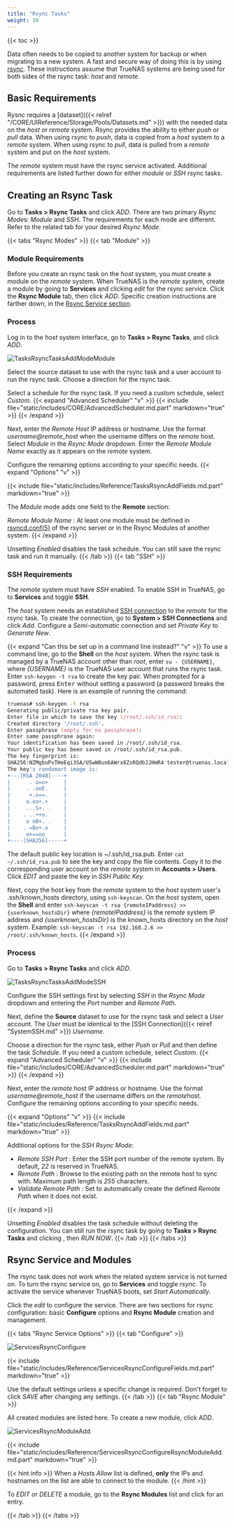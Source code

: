 ```yaml
---
title: "Rsync Tasks"
weight: 30
---
```


{{< toc >}}

Data often needs to be copied to another system for backup or when migrating to a new system.
A fast and secure way of doing this is by using [rsync](https://rsync.samba.org/).
These instructions assume that TrueNAS systems are being used for both sides of the rsync task: *host* and *remote*.

## Basic Requirements

Rysnc requires a [dataset]({{< relref "/CORE/UIReference/Storage/Pools/Datasets.md" >}}) with the needed data on the *host* or *remote* system.
Rsync provides the ability to either *push* or *pull* data.
When using rsync to *push*, data is copied from a *host* system to a *remote* system.
When using rsync to *pull*, data is pulled from a *remote* system and put on the *host* system.

The *remote* system must have the rsync service activated.
Additional requirements are listed further down for either *module* or *SSH* rsync tasks.


## Creating an Rsync Task

Go to **Tasks > Rsync Tasks** and click *ADD*.
There are two primary *Rsync Mode*s: *Module* and *SSH*.
The requirements for each mode are different.
Refer to the related tab for your desired *Rsync Mode*.

{{< tabs "Rsync Modes" >}}
{{< tab "Module" >}}
### Module Requirements

Before you create an rsync task on the *host* system, you must create a module on the *remote* system.
When TrueNAS is the *remote* system, create a module by going to **Services** and clicking <i class="material-icons" aria-hidden="true" title="edit">edit</i> for the rsync service.
Click the **Rsync Module** tab, then click *ADD*.
Specific creation instructions are farther down, in the [Rsync Service section](#rsync-service-and-modules).

### Process

Log in to the *host* system interface, go to **Tasks > Rsync Tasks**, and click *ADD*.

![TasksRsyncTasksAddModeModule](/images/CORE/12.0/TasksRsyncTasksAddModeModule.png "Rsync Task: Module Mode")

Select the source dataset to use with the rsync task and a user account to run the rsync task.
Choose a direction for the rsync task.

Select a schedule for the rsync task.
If you need a custom schedule, select *Custom*.
{{< expand "Advanced Scheduler" "v" >}}
{{< include file="static/includes/CORE/AdvancedScheduler.md.part" markdown="true" >}}
{{< /expand >}}

Next, enter the *Remote Host* IP address or hostname.
Use the format *username@remote_host* when the username differs on the *remote* host.
Select *Module* in the *Rsync Mode* dropdown. 
Enter the *Remote Module Name* exactly as it appears on the *remote* system.

Configure the remaining options according to your specific needs.
{{< expand "Options" "v" >}}

{{< include file="static/includes/Reference/TasksRsyncAddFields.md.part" markdown="true" >}}

The *Module* mode adds one field to the **Remote** section:

*Remote Module Name* : At least one module must be defined in [rsyncd.conf(5)](https://www.samba.org/ftp/rsync/rsyncd.conf.html) of the rsync server or in the Rsync Modules of another system.
{{< /expand >}}

Unsetting *Enabled* disables the task schedule.
You can still save the rsync task and run it manually.
{{< /tab >}}
{{< tab "SSH" >}}
### SSH Requirements

The *remote* system must have *SSH* enabled.
To enable SSH in TrueNAS, go to **Services** and toggle **SSH**.

The *host* system needs an established [SSH connection]() to the *remote* for the rsync task.
To create the connection, go to **System > SSH Connections** and click *Add*.
Configure a *Semi-automatic* connection and set *Private Key* to *Generate New*.

{{< expand "Can this be set up in a command line instead?" "v" >}}
To use a command line, go to the **Shell** on the *host* system.
When the rsync task is managed by a TrueNAS account other than *root*, enter `su - {USERNAME}`, where *{USERNAME}* is the TrueNAS user account that runs the rsync task.
Enter `ssh-keygen -t rsa` to create the key pair.
When prompted for a password, press <kbd>Enter</kbd> without setting a password (a password breaks the automated task).
Here is an example of running the command:

```zsh
truenas# ssh-keygen -t rsa
Generating public/private rsa key pair.
Enter file in which to save the key (/root/.ssh/id_rsa):
Created directory '/root/.ssh'.
Enter passphrase (empty for no passphrase):
Enter same passphrase again:
Your identification has been saved in /root/.ssh/id_rsa.
Your public key has been saved in /root/.ssh/id_rsa.pub.
The key fingerprint is:
SHA256:NZMgbuPvTHeEqi3SA/U5wW8un6AWrx8ZsRQdbJJHmR4 tester@truenas.local
The key's randomart image is:
+---[RSA 2048]----+
|      . o=o+     |
|     . .ooE.     |
|      +.o==.     |
|     o.oo+.+     |
|     ...S+. .    |
|    . ..++o.     |
|     o oB+. .    |
|    . =Bo+.o     |
|     o+==oo      |
+----[SHA256]-----+
```
The default public key location is <file>\~/.ssh/id_rsa.pub</file>.
Enter `cat ~/.ssh/id_rsa.pub` to see the key and copy the file contents.
Copy it to the corresponding user account on the *remote* system in **Accounts > Users**.
Click *EDIT* and paste the key in *SSH Public Key*.

Next, copy the host key from the *remote* system to the *host* system user's <file>.ssh/known_hosts</file> directory, using `ssh-keyscan`.
On the *host* system, open the **Shell** and enter `ssh-keyscan -t rsa {remoteIPaddress} >> {userknown_hostsDir}` where *{remoteIPaddress}* is the *remote* system IP address and *{userknown_hostsDir}* is the <file>known_hosts</file> directory on the *host* system.
Example: `ssh-keyscan -t rsa 192.168.2.6 >> /root/.ssh/known_hosts`.
{{< /expand >}}

### Process

Go to **Tasks > Rsync Tasks** and click *ADD*.

![TasksRsyncTasksAddModeSSH](/images/CORE/12.0/TasksRsyncTasksAddModeSSH.png "Rsync Task: SSH Mode")

Configure the SSH settings first by selecting *SSH* in the *Rsync Mode* dropdown and entering the *Port* number and *Remote Path*.

Next, define the **Source** dataset to use for the rsync task and select a *User* account.
The *User* must be identical to the [SSH Connection]({{< relref "SystemSSH.md" >}}) *Username*.

Choose a direction for the rsync task, either *Push* or *Pull* and then define the task *Schedule*.
If you need a custom schedule, select *Custom*.
{{< expand "Advanced Scheduler" "v" >}}
{{< include file="static/includes/CORE/AdvancedScheduler.md.part" markdown="true" >}}
{{< /expand >}}

Next, enter the *remote* host IP address or hostname.
Use the format *username@remote_host* if the username differs on the *remote*host.
Configure the remaining options according to your specific needs.

{{< expand "Options" "v" >}}
{{< include file="static/includes/Reference/TasksRsyncAddFields.md.part" markdown="true" >}}

Additional options for the *SSH Rsync Mode*:

* *Remote SSH Port* : Enter the SSH port number of the remote system. By default, *22* is reserved in TrueNAS.
* *Remote Path* : Browse to the existing path on the remote host to sync with. Maximum path length is *255* characters.
* *Validate Remote Path* : Set to automatically create the defined *Remote Path* when it does not exist.

{{< /expand >}}

Unsetting *Enabled* disables the task schedule without deleting the configuration.
You can still run the rsync task by going to **Tasks > Rsync Tasks** and clicking <i class="fa fa-chevron-right"></i>, then *RUN NOW*.
{{< /tab >}}
{{< /tabs >}}

## Rsync Service and Modules

The rsync task does not work when the related system service is not turned on.
To turn the rsync service on, go to **Services** and toggle *rsync*.
To activate the service whenever TrueNAS boots, set *Start Automatically*.

Click the <i class="material-icons" aria-hidden="true" title="edit">edit</i> to configure the service.
There are two sections for rsync configuration: basic **Configure** options and **Rsync Module** creation and management.

{{< tabs "Rsync Service Options" >}}
{{< tab "Configure" >}}

![ServicesRsyncConfigure](/images/CORE/12.0/ServicesRsyncConfigure.png "rsync service options")

{{< include file="static/includes/Reference/ServicesRsyncConfigureFields.md.part" markdown="true" >}}

Use the default settings unless a specific change is required.
Don't forget to click *SAVE* after changing any settings.
{{< /tab >}}
{{< tab "Rsync Module" >}}

All created modules are listed here.
To create a new module, click *ADD*.

![ServicesRsyncModuleAdd](/images/CORE/12.0/ServicesRsyncModuleAdd.png "Creating a rsync module")

{{< include file="static/includes/Reference/ServicesRsyncConfigureRsyncModuleAdd.md.part" markdown="true" >}}

{{< hint info >}}
When a *Hosts Allow* list is defined, **only** the IPs and hostnames on the list are able to connect to the module.
{{< /hint >}}

To *EDIT* or *DELETE* a module, go to the **Rsync Modules** list and click <i class="fa fa-chevron-right"></i> for an entry.

{{< /tab >}}
{{< /tabs >}}

